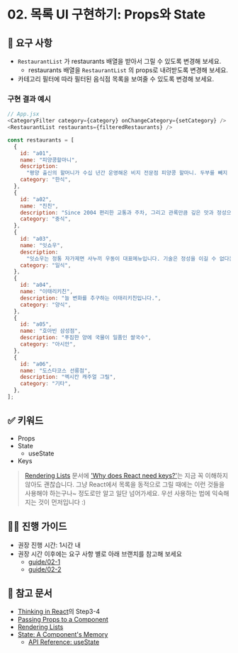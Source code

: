 # 02. 목록 UI 구현하기: Props와 State

## 🎯 요구 사항
- `RestaurantList` 가 restaurants 배열을 받아서 그릴 수 있도록 변경해 보세요.
  - restaurants 배열을 `RestaurantList` 의 props로 내려받도록 변경해 보세요.
- 카테고리 필터에 따라 필터된 음식점 목록을 보여줄 수 있도록 변경해 보세요. 

### 구현 결과 예시
```javascript
// App.jsx
<CategoryFilter category={category} onChangeCategory={setCategory} />
<RestaurantList restaurants={filteredRestaurants} />
```
```javascript
const restaurants = [
  {
    id: "a01",
    name: "피양콩할마니",
    description:
      "평양 출신의 할머니가 수십 년간 운영해온 비지 전문점 피양콩 할마니. 두부를 빼지 않은 되비지를 맛볼 수 있는 곳으로, ‘피양’은 평안도 사투리로 ‘평양’을 의미한다. 딸과 함께 운영하는 이곳에선 맷돌로 직접 간 콩만을 사용하며, 일체의 조미료를 넣지 않은 건강식을 선보인다. 콩비지와 피양 만두가 이곳의 대표 메뉴지만, 할머니가 옛날 방식을 고수하며 만들어내는 비지전골 또한 이 집의 역사를 느낄 수 있는 특별한 메뉴다. 반찬은 손님들이 먹고 싶은 만큼 덜어 먹을 수 있게 준비돼 있다.",
    category: "한식",
  },
  {
    id: "a02",
    name: "친친",
    description: "Since 2004 편리한 교통과 주차, 그리고 관록만큼 깊은 맛과 정성으로 정통 중식의 세계를 펼쳐갑니다",
    category: "중식",
  },
  {
    id: "a03",
    name: "잇쇼우",
    description:
      "잇쇼우는 정통 자가제면 사누끼 우동이 대표메뉴입니다. 기술은 정성을 이길 수 없다는 신념으로 모든 음식에 최선을 다하는 잇쇼우는 고객 한분 한분께 최선을 다하겠습니다",
    category: "일식",
  },
  {
    id: "a04",
    name: "이태리키친",
    description: "늘 변화를 추구하는 이태리키친입니다.",
    category: "양식",
  },
  {
    id: "a05",
    name: "호아빈 삼성점",
    description: "푸짐한 양에 국물이 일품인 쌀국수",
    category: "아시안",
  },
  {
    id: "a06",
    name: "도스타코스 선릉점",
    description: "멕시칸 캐주얼 그릴",
    category: "기타",
  },
];
```


## ✅ 키워드
- Props
- State
  - useState
- Keys

> [Rendering Lists](https://react.dev/learn/rendering-lists) 문서에 ['Why does React need keys?'](https://react.dev/learn/rendering-lists#why-does-react-need-keys)는 지금 꼭 이해하지 않아도 괜찮습니다. 그냥 React에서 목록을 동적으로 그릴 때에는 이런 것들을 사용해야 하는구나~ 정도로만 알고 일단 넘어가세요. 우선 사용하는 법에 익숙해지는 것이 먼저입니다 :) 

## 🧙‍♀️ 진행 가이드
- 권장 진행 시간: 1시간 내 
- 권장 시간 이후에는 요구 사항 별로 아래 브랜치를 참고해 보세요 
  - [guide/02-1](https://github.com/woowacourse/self-paced-react/commit/24b8616c834694ac6ed0c94cbee58230fa48d206) 
  - [guide/02-2](https://github.com/woowacourse/self-paced-react/commit/54076034b0cc561a675c1289b18b353b9a44a9e8)

## 🔗 참고 문서
- [Thinking in React](https://react.dev/learn/thinking-in-react)의 Step3-4
- [Passing Props to a Component](https://react.dev/learn/passing-props-to-a-component)
- [Rendering Lists](https://react.dev/learn/rendering-lists)
- [State: A Component's Memory](https://react.dev/learn/state-a-components-memory)
  - [API Reference: useState](https://react.dev/reference/react/useState)
